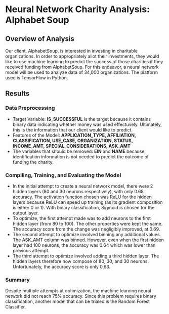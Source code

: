 # Neural Network Charity Analysis: Alphabet Soup

## Overview of Analysis
Our client, AlphabetSoup, is interested in investing in charitable organizations. In order to appropriately allot their investments, they would like to use machine learning to predict the success of those charities if they received funding from AlphabetSoup. For this endeavor, a neural network model will be used to analyze data of 34,000 organizations. The platform used is TensorFlow in Python.

## Results

### Data Preprocessing
- Target Variable: __IS_SUCCESSFUL__ is the target because it contains binary data indicating whether money was used effectuvely. Ultimately, this is the information that our client would like to predict.
- Features of the Model: __APPLICATION_TYPE, AFFILIATION, CLASSIFICATION, USE_CASE, ORGANIZATION, STATUS, INCOME_AMT, SPECIAL_CONSIDERATIONS, ASK_AMT__
- The variables that should be removed: __EIN__ and __NAME__ because identification information is not needed to predict the outcome of funding the charity.

### Compiling, Training, and Evaluating the Model
- In the initial attempt to create a neural network model, there were 2 hidden layers (80 and 30 neurons respectively), with only 0.68 accuracy. The activation function chosen was ReLU for the hidden layers because ReLU can speed up training (as its gradient composition is either 0 or 1). With binary classification, Sigmoid is chosen for the output layer. 
- To optimize, the first attempt made was to add neurons to the first hidden layer (from 80 to 100). The other properties were kept the same. The accuracy score from the change was negligibly improved, at 0.69. 
- The second attempt to optimize involved binning any additional values. The ASK_AMT column was binned. However, even when the first hidden layer had 100 neurons, the accuracy was 0.64 which was lower than previous attempt.
- The third attempt to optimize involved adding a third hidden layer. The hidden layers therefore now compose of 80, 30, and 30 neurons. Unfortunately, the accuracy score is only 0.63.

### Summary
Despite multiple attempts at optimization, the machine learning neural network did not reach 75% accuracy. Since this problem requires binary classification, another model that can be trialed is the Random Forest Classifier. 
